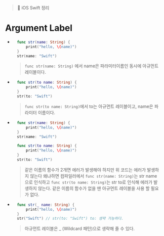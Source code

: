 > 📝 iOS Swift 정리
  
# Argument Label

- ```swift
    func str(name: String) {
        print("hello, \(name)")
    }
    str(name: "Swift")
    ```
    > `func str(name: String)` 에서 name은 파라미터이름인 동시에 아규먼트레이블이다. 

- ```swift
    func str(to name: String) {
        print("hello, \(name)")
    }
    str(to: "Swift")
    ```
    > `func str(to name: String)`에서 to는 아규먼트 레이블이고, name은 파라미터 이름이다.

- ```swift
    func str(name: String) {
        print("hello, \(name)")
    }
    str(name: "Swift")
    
    func str(to name: String) {
        print("hello, \(name)")
    }
    str(to: "Swift")
    ```
    > 같은 이름의 함수가 2개면 에러가 발생해야 하지만 위 코드는 에러가 발생하지 않는다 왜냐하면 컴파일러에서 `func str(name: String)`는 str name으로 인식하고 `func str(to name: String)`는 str to로 인식해 에러가 발생하지 않는다. 같은 이름의 함수가 없을 땐 아규먼트 레이블을 사용 할 필요가 없다.

- ```swift
    func str(_ name: String) {
        print("hello, \(name)")
    }
    str("Swift") // str(to: "Swift") to: 생략 가능하다.
    ```
    > 아규먼트 레이블은 _ (Wildcard 패턴)으로 생략해 줄 수 있다. 
